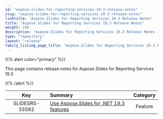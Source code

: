```yaml
---
id: "aspose-slides-for-reporting-services-19-3-release-notes"
slug: "aspose-slides-for-reporting-services-19-3-release-notes"
linktitle: "Aspose.Slides for Reporting Services 19.3 Release Notes"
title: "Aspose.Slides for Reporting Services 19.3 Release Notes"
weight: 100
description: "Aspose.Slides for Reporting Services 19.3 Release Notes – the latest updates and fixes."
type: "repository"
layout: "release"
family_listing_page_title: "Aspose.Slides for Reporting Services 19.3 Release Notes"
---
```


{{% alert color="primary" %}} 

This page contains release notes for Aspose.Slides for Reporting Services 19.3

{{% /alert %}} 

|**Key** |**Summary** |**Category** |
| :-: | :- | :-: |
|SLIDESRS-33582|[Use Aspose.Slides for .NET 19.3 features](/slides/net/release-notes/2019/aspose-slides-for-net-19-3-release-notes/)|Feature|

